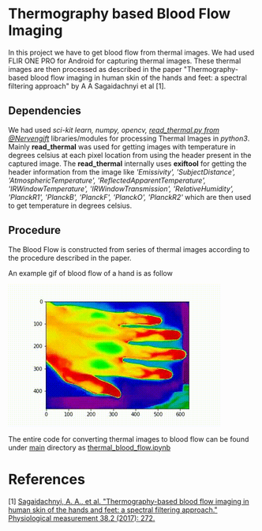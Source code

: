 # Thermography based Blood Flow Imaging

In this project we have to get blood flow from thermal images. We had used FLIR ONE PRO for Android for capturing thermal images. These thermal images are then processed as described in the paper "Thermography-based blood flow imaging in human skin of the hands and feet: a spectral filtering approach" by A A Sagaidachnyi et al [1].

## Dependencies

We had used *sci-kit learn, numpy, opencv, [read_thermal.py from @Nervengift](https://github.com/Nervengift/read_thermal.py)* libraries/modules for processing Thermal Images in *python3*. Mainly **read_thermal** was used for getting images with temperature in degrees celsius at each pixel location from using the header present in the captured image. The **read_thermal** internally uses **exiftool** for getting the header information from the image like *'Emissivity', 'SubjectDistance', 'AtmosphericTemperature', 'ReflectedApparentTemperature', 'IRWindowTemperature', 'IRWindowTransmission', 'RelativeHumidity', 'PlanckR1', 'PlanckB', 'PlanckF', 'PlanckO', 'PlanckR2'* which are then used to get temperature in degrees celsius.

## Procedure

The Blood Flow is constructed from series of thermal images according to the procedure described in the paper.

An example gif of blood flow of a hand is as follow <br>

![](https://github.com/SvrAdityaReddy/Thermography_based_Blood_Flow_Imaging/blob/master/main/data_santosh/s_bldf.gif)

The entire code for converting thermal images to blood flow can be found under [main](https://github.com/SvrAdityaReddy/Thermography_based_Blood_Flow_Imaging/tree/master/main) directory as [thermal_blood_flow.ipynb](https://github.com/SvrAdityaReddy/Thermography_based_Blood_Flow_Imaging/blob/master/main/thermal_blood_flow.ipynb)

# References

[1] [Sagaidachnyi, A. A., et al. "Thermography-based blood flow imaging in human skin of the hands and feet: a spectral filtering approach." Physiological measurement 38.2 (2017): 272.](http://iopscience.iop.org/article/10.1088/1361-6579/aa4eaf/meta)
